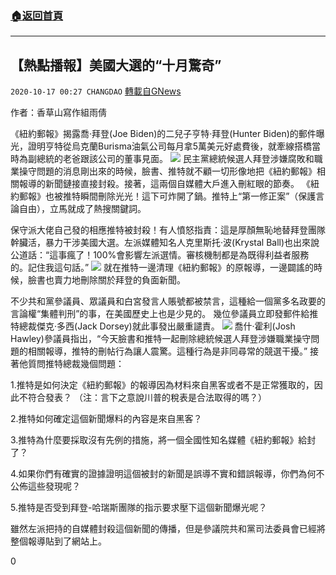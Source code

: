 ###  [:house:返回首頁](https://github.com/ourhimalayas/txt)
---

## 【熱點播報】美國大選的“十月驚奇”
`2020-10-17 00:27 CHANGDAO` [轉載自GNews](https://gnews.org/zh-hant/429523/)

作者：香草山寫作組雨倩

《紐約郵報》揭露喬·拜登(Joe Biden)的二兒子亨特·拜登(Hunter Biden)的郵件曝光，證明亨特從烏克蘭Burisma油氣公司每月拿5萬美元好處費後，就牽線搭橋當時為副總統的老爸跟該公司的董事見面。
![]()![](https://s3.amazonaws.com/gnews-media-offload/wp-content/uploads/2020/10/17000951/6-13.jpg)
民主黨總統候選人拜登涉嫌腐敗和職業操守問題的消息剛出來的時候，臉書、推特就不顧一切形像地把《紐約郵報》相關報導的新聞鏈接直接封殺。接著，這兩個自媒體大戶進入刪紅眼的節奏。 《紐約郵報》也被推特瞬間刪除光光！這下可炸開了鍋。推特上“第一修正案”（保護言論自由），立馬就成了熱搜關鍵詞。

保守派大佬自己發的相應推特被封殺！有人憤怒指責：這是厚顏無恥地替拜登團隊幹臟活，暴力干涉美國大選。左派媒體知名人克里斯托·波(Krystal Ball)也出來說公道話：“這事瘋了！100%會影響左派選情。審核機制都是為既得利益者服務的。記住我這句話。”
![]()![](https://s3.amazonaws.com/gnews-media-offload/wp-content/uploads/2020/10/17001312/7-11.jpg)
就在推特一邊清理《紐約郵報》的原報導，一邊闢謠的時候，臉書也賣力地刪除關於拜登的負面新聞。

不少共和黨參議員、眾議員和白宮發言人賬號都被禁言，這種給一個黨多名政要的言論權“集體判刑”的事，在美國歷史上也是少見的。
幾位參議員立即發郵件給推特總裁傑克·多西(Jack Dorsey)就此事發出嚴重譴責。
![]()![](https://s3.amazonaws.com/gnews-media-offload/wp-content/uploads/2020/10/17001511/8-4.jpg)
喬什·霍利(Josh Hawley)參議員指出，“今天臉書和推特一起刪除總統候選人拜登涉嫌職業操守問題的相關報導，推特的刪帖行為讓人震驚。這種行為是非同尋常的競選干擾。”
接著他質問推特總裁幾個問題：

1.推特是如何決定《紐約郵報》的報導因為材料來自黑客或者不是正常獲取的，因此不符合發表？ （注：言下之意說川普的稅表是合法取得的嗎？）

2.推特如何確定這個新聞爆料的內容是來自黑客？

3.推特為什麼要採取沒有先例的措施，將一個全國性知名媒體《紐約郵報》給封了？

4.如果你們有確實的證據證明這個被封的新聞是誤導不實和錯誤報導，你們為何不公佈這些發現呢？

5.推特是否受到拜登-哈瑞斯團隊的指示要求壓下這個新聞爆光呢？

雖然左派把持的自媒體封殺這個新聞的傳播，但是參議院共和黨司法委員會已經將整個報導貼到了網站上。

0
